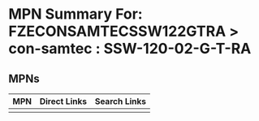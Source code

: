 



# MPN Summary For: FZECONSAMTECSSW122GTRA > con-samtec : SSW-120-02-G-T-RA

## MPNs
  

|MPN|Direct Links|Search Links|
| :--- | :--- | :--- |
||||
